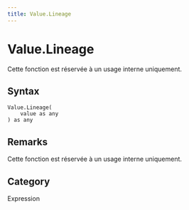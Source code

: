 ```yaml
---
title: Value.Lineage
---
```


# Value.Lineage


Cette fonction est réservée à un usage interne uniquement.


## Syntax

```powerquery
Value.Lineage(
    value as any
) as any
```


## Remarks

Cette fonction est réservée à un usage interne uniquement.



## Category
Expression
